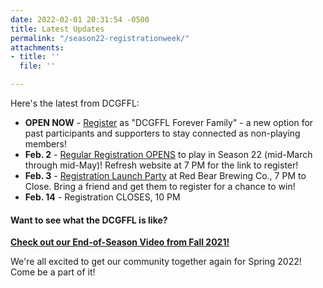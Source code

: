 ```yaml
---
date: 2022-02-01 20:31:54 -0500
title: Latest Updates
permalink: "/season22-registrationweek/"
attachments:
- title: ''
  file: ''

---
```

Here's the latest from DCGFFL:

* **OPEN NOW** - [Register](https://dcgffl.us16.list-manage.com/track/click?u=44f118b44c71d10ae3076bec3&id=63b482ad56&e=c3641de19c) as "DCGFFL Forever Family" - a new option for past participants and supporters to stay connected as non-playing members!
* **Feb. 2** - [Regular Registration OPENS](https://dcgffl.org/events/spring-2022-regular-registration/) to play in Season 22 (mid-March through mid-May)!  Refresh website at 7 PM for the link to register!
* **Feb. 3** - [Registration Launch Party](https://dcgffl.org/season22launchparty/) at Red Bear Brewing Co., 7 PM to Close.  Bring a friend and get them to register for a chance to win!
* **Feb. 14** - Registration CLOSES, 10 PM

#### Want to see what the DCGFFL is like?

[**Check out our End-of-Season Video from Fall 2021!**](https://youtu.be/MwjrAyrwLpQ)

We're all excited to get our community together again for Spring 2022!  Come be a part of it!